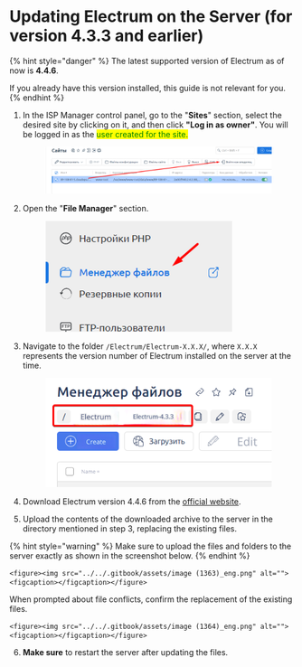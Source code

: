 # Updating Electrum on the Server (for version 4.3.3 and earlier)

{% hint style="danger" %}
The latest supported version of Electrum as of now is **4.4.6**.

If you already have this version installed, this guide is not relevant for you.
{% endhint %}

1. In the ISP Manager control panel, go to the "**Sites**" section, select the desired site by clicking on it, and then click **"Log in as owner"**. You will be logged in as the <mark style="color:green;">user created for the site.</mark>

    <figure><img src="../../.gitbook/assets/изображение (184)_eng.png" alt=""><figcaption></figcaption></figure>

2. Open the "**File Manager**" section.

    <figure><img src="../../.gitbook/assets/изображение (98)_eng.png" alt="" width="330"><figcaption></figcaption></figure>

3. Navigate to the folder `/Electrum/Electrum-X.X.X/`, where `X.X.X` represents the version number of Electrum installed on the server at the time.

    <figure><img src="../../.gitbook/assets/image (1362)_eng.png" alt=""><figcaption></figcaption></figure>

4. Download Electrum version 4.4.6 from the [official website](https://download.electrum.org/4.4.6/).

5. Upload the contents of the downloaded archive to the server in the directory mentioned in step 3, replacing the existing files.

{% hint style="warning" %}
Make sure to upload the files and folders to the server exactly as shown in the screenshot below.
{% endhint %}

    <figure><img src="../../.gitbook/assets/image (1363)_eng.png" alt=""><figcaption></figcaption></figure>

When prompted about file conflicts, confirm the replacement of the existing files.

    <figure><img src="../../.gitbook/assets/image (1364)_eng.png" alt=""><figcaption></figcaption></figure>

6. **Make sure** to restart the server after updating the files.